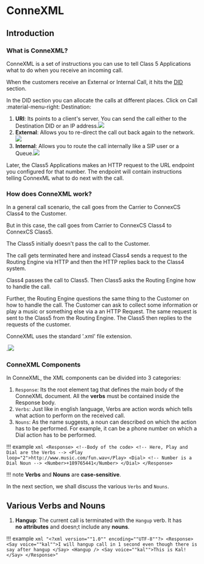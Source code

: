 # ConneXML

## Introduction

### What is ConneXML?

ConneXML is a set of instructions you can use to tell Class 5 Applications what to do when you receive an incoming call.

When the customers receive an External or Internal Call, it hits the [DID](https://docs.connexcs.com/customer/did/) section.

In the DID section you can allocate the calls at different places. Click on Call :material-menu-right: Destination:

1. **URI**: Its points to a client's server. You can send the call either to the Destination DID or an IP address.<img src= "/class5/img/ml2.png">
2. **External**: Allows you to re-direct the call out back again to the network.<img src= "/class5/img/ml3.png">
3. **Internal**: Allows you to route the call internally like a SIP user or a Queue.<img src= "/class5/img/ml4.png">

Later, the Class5 Applications makes an HTTP request to the URL endpoint you configured for that number. The endpoint will contain instructions telling ConnexML what to do next with the call.

### How does ConneXML work?

In a general call scenario, the call goes from the Carrier to ConnexCS Class4 to the Customer.

But in this case, the call goes from Carrier to ConnexCS Class4 to ConnexCS Class5.

The Class5 initially doesn't pass the call to the Customer.

The call gets terminated here and instead Class4 sends a request to the Routing Engine via HTTP and then the HTTP replies back to the Class4 system.

Class4 passes the call to Class5. Then Class5 asks the Routing Engine how to handle the call.

Further, the Routing Engine questions the same thing to the Customer on how to handle the call. The Customer can ask to collect some information or play a music or something else via a an HTTP Request. The same request is sent to the Class5 from the Routing Engine. The Class5 then replies to the requests of the customer.

ConneXML uses the standard '.xml' file extension.

.<img src= "/class5/img/ml1.png">

### ConneXML Components

In ConneXML, the XML components can be divided into 3 categories:

1. `Response`: Its the root element tag that defines the main body of the ConneXML document. All the **verbs** must be contained inside the Response body.
2. `Verbs`: Just like in english language, Verbs are action words which tells what action to perform on the received call.
3. `Nouns`: As the name suggests, a noun can described on which the action has to be performed. For example, it can be a phone number on which a Dial action has to be performed.

!!! example
    ```xml
    <Response> <!--Body of the code>
    <!-- Here, Play and Dial are the Verbs -->
    <Play loop="2">http://www.music.com/fun.wav</Play>
    <Dial>
    <!-- Number is a Dial Noun -->
        <Number>+189765441</Number>
    </Dial>
    </Response>
    ```

!!! note
    **Verbs** and **Nouns** are **case-sensitive**.

In the next section, we shall discuss the various `Verbs` and `Nouns`.

## Various Verbs and Nouns

1. **Hangup**: The current call is terminated with the `Hangup` verb. 
It has **no attributes** and doesn;t include any **nouns**.

!!! example
    ```xml
    "<?xml version=""1.0"" encoding=""UTF-8""?>
    <Response>
    <Say voice=""kal"">I will hangup call in 1 second even though there is say after hangup </Say>
    <Hangup />
    <Say voice=""kal"">This is Kal!</Say>
    </Response>"
    ```